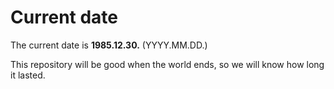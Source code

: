 # Current date

The current date is **1985.12.30.** (YYYY.MM.DD.)

This repository will be good when the world ends, so we will know how long it lasted.